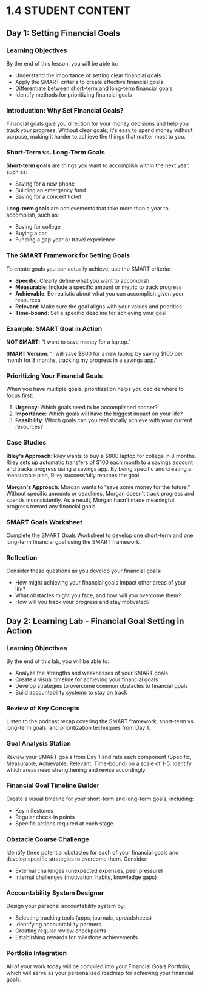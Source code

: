 # 1.4 STUDENT CONTENT

## Day 1: Setting Financial Goals

### Learning Objectives

By the end of this lesson, you will be able to:

- Understand the importance of setting clear financial goals
- Apply the SMART criteria to create effective financial goals
- Differentiate between short-term and long-term financial goals
- Identify methods for prioritizing financial goals

### Introduction: Why Set Financial Goals?

Financial goals give you direction for your money decisions and help you track your progress. Without clear goals, it's easy to spend money without purpose, making it harder to achieve the things that matter most to you.

### Short-Term vs. Long-Term Goals

**Short-term goals** are things you want to accomplish within the next year, such as:

- Saving for a new phone
- Building an emergency fund
- Saving for a concert ticket

**Long-term goals** are achievements that take more than a year to accomplish, such as:

- Saving for college
- Buying a car
- Funding a gap year or travel experience

### The SMART Framework for Setting Goals

To create goals you can actually achieve, use the SMART criteria:

- **Specific**: Clearly define what you want to accomplish
- **Measurable**: Include a specific amount or metric to track progress
- **Achievable**: Be realistic about what you can accomplish given your resources
- **Relevant**: Make sure the goal aligns with your values and priorities
- **Time-bound**: Set a specific deadline for achieving your goal

### Example: SMART Goal in Action

**NOT SMART**: "I want to save money for a laptop."

**SMART Version**: "I will save $800 for a new laptop by saving $100 per month for 8 months, tracking my progress in a savings app."

### Prioritizing Your Financial Goals

When you have multiple goals, prioritization helps you decide where to focus first:

1. **Urgency**: Which goals need to be accomplished sooner?
2. **Importance**: Which goals will have the biggest impact on your life?
3. **Feasibility**: Which goals can you realistically achieve with your current resources?

### Case Studies

**Riley's Approach**: Riley wants to buy a $800 laptop for college in 8 months. Riley sets up automatic transfers of $100 each month to a savings account and tracks progress using a savings app. By being specific and creating a measurable plan, Riley successfully reaches the goal.

**Morgan's Approach**: Morgan wants to "save some money for the future." Without specific amounts or deadlines, Morgan doesn't track progress and spends inconsistently. As a result, Morgan hasn't made meaningful progress toward any financial goals.

### SMART Goals Worksheet

Complete the SMART Goals Worksheet to develop one short-term and one long-term financial goal using the SMART framework.

### Reflection

Consider these questions as you develop your financial goals:

- How might achieving your financial goals impact other areas of your life?
- What obstacles might you face, and how will you overcome them?
- How will you track your progress and stay motivated?

## Day 2: Learning Lab - Financial Goal Setting in Action

### Learning Objectives

By the end of this lab, you will be able to:

- Analyze the strengths and weaknesses of your SMART goals
- Create a visual timeline for achieving your financial goals
- Develop strategies to overcome common obstacles to financial goals
- Build accountability systems to stay on track

### Review of Key Concepts

Listen to the podcast recap covering the SMART framework, short-term vs. long-term goals, and prioritization techniques from Day 1.

### Goal Analysis Station

Review your SMART goals from Day 1 and rate each component (Specific, Measurable, Achievable, Relevant, Time-bound) on a scale of 1-5. Identify which areas need strengthening and revise accordingly.

### Financial Goal Timeline Builder

Create a visual timeline for your short-term and long-term goals, including:

- Key milestones
- Regular check-in points
- Specific actions required at each stage

### Obstacle Course Challenge

Identify three potential obstacles for each of your financial goals and develop specific strategies to overcome them. Consider:

- External challenges (unexpected expenses, peer pressure)
- Internal challenges (motivation, habits, knowledge gaps)

### Accountability System Designer

Design your personal accountability system by:

- Selecting tracking tools (apps, journals, spreadsheets)
- Identifying accountability partners
- Creating regular review checkpoints
- Establishing rewards for milestone achievements

### Portfolio Integration

All of your work today will be compiled into your Financial Goals Portfolio, which will serve as your personalized roadmap for achieving your financial goals.

#
